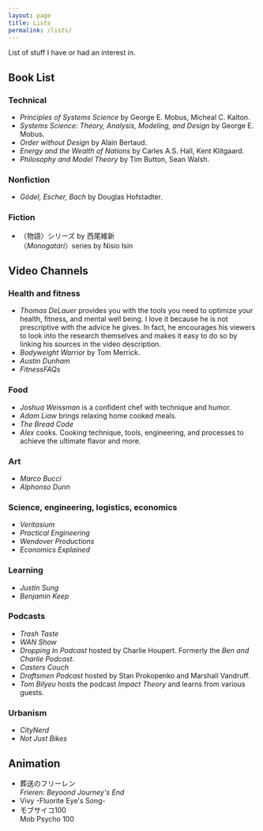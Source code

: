 ```yaml
---
layout: page
title: Lists
permalink: /lists/
---
```


List of stuff I have or had an interest in.

## Book List

### Technical

* _Principles of Systems Science_ by George E. Mobus, Micheal C. Kalton.
* _Systems Science: Theory, Analysis, Modeling, and Design_ by George E. Mobus.
* _Order without Design_ by Alain Bertaud.
* _Energy and the Wealth of Nations_ by Carles A.S. Hall, Kent Klitgaard.
* _Philosophy and Model Theory_ by Tim Button, Sean Walsh.

### Nonfiction

* _Gödel, Escher, Bach_ by Douglas Hofstadter.

### Fiction

* 〈物語〉シリーズ by 西尾維新\
  〈_Monogatari_〉series by Nisio Isin

## Video Channels

### Health and fitness

* _Thomas DeLauer_ provides you with the tools you need to optimize your health, fitness, and mental well being. I love it because he is not prescriptive with the advice he gives. In fact, he encourages his viewers to look into the research themselves and makes it easy to do so by linking his sources in the video description.
* _Bodyweight Warrior_ by Tom Merrick.
* _Austin Dunham_
* _FitnessFAQs_

### Food

* _Joshua Weissman_ is a confident chef with technique and humor.
* _Adam Liaw_ brings relaxing home cooked meals.
* _The Bread Code_
* _Alex_ cooks. Cooking technique, tools, engineering, and processes to achieve the ultimate flavor and more.

### Art

* _Marco Bucci_
* _Alphonso Dunn_

### Science, engineering, logistics, economics

* _Veritasium_
* _Practical Engineering_
* _Wendover Productions_
* _Economics Explained_

### Learning

* _Justin Sung_
* _Benjamin Keep_

### Podcasts

* _Trash Taste_
* _WAN Show_
* _Dropping In Podcast_ hosted by Charlie Houpert. Formerly the _Ben and Charlie Podcast_.
* _Casters Couch_
* _Draftsmen Podcast_ hosted by Stan Prokopenko and Marshall Vandruff.
* _Tom Bilyeu_ hosts the podcast _Impact Theory_ and learns from various guests.

### Urbanism

* _CityNerd_
* _Not Just Bikes_

## Animation

* 葬送のフリーレン\
  _Frieren: Beyoond Journey's End_
* Vivy -Fluorite Eye's Song-
* モブサイコ100\
  Mob Psycho 100